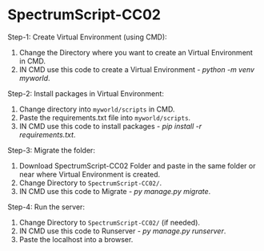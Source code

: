# SpectrumScript-CC02

Step-1: Create Virtual Environment (using CMD):
1. Change the Directory where you want to create an Virtual Environment in CMD.
2. IN CMD use this code to create a Virtual Environment  - *python -m venv myworld*.

Step-2: Install packages in Virtual Environment:
1. Change directory into ```myworld/scripts```  in CMD.
2. Paste the requirements.txt file into ```myworld/scripts```.
3. IN CMD use this code to install packages - *pip install -r requirements.txt*.

Step-3: Migrate the folder:
1. Download  SpectrumScript-CC02 Folder and paste in the same folder or near where Virtual Environment is created.
2.  Change Directory to ```SpectrumScript-CC02/```.
3. IN CMD use this code to Migrate - *py manage.py migrate*.

Step-4: Run the server:
1. Change Directory to ```SpectrumScript-CC02/``` (if needed).
2.  IN CMD use this code to Runserver - *py manage.py runserver*.
3. Paste the localhost into a browser.

